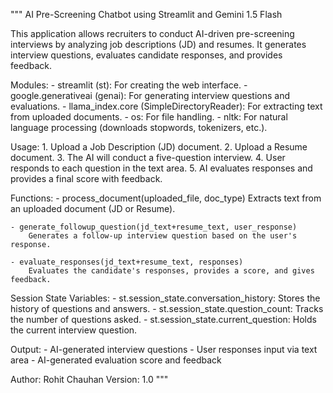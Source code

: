 """
AI Pre-Screening Chatbot using Streamlit and Gemini 1.5 Flash

This application allows recruiters to conduct AI-driven pre-screening interviews
by analyzing job descriptions (JD) and resumes. It generates interview questions,
evaluates candidate responses, and provides feedback.

Modules:
    - streamlit (st): For creating the web interface.
    - google.generativeai (genai): For generating interview questions and evaluations.
    - llama_index.core (SimpleDirectoryReader): For extracting text from uploaded documents.
    - os: For file handling.
    - nltk: For natural language processing (downloads stopwords, tokenizers, etc.).

Usage:
    1. Upload a Job Description (JD) document.
    2. Upload a Resume document.
    3. The AI will conduct a five-question interview.
    4. User responds to each question in the text area.
    5. AI evaluates responses and provides a final score with feedback.

Functions:
    - process_document(uploaded_file, doc_type)
        Extracts text from an uploaded document (JD or Resume).

    - generate_followup_question(jd_text+resume_text, user_response)
        Generates a follow-up interview question based on the user's response.

    - evaluate_responses(jd_text+resume_text, responses)
        Evaluates the candidate's responses, provides a score, and gives feedback.

Session State Variables:
    - st.session_state.conversation_history: Stores the history of questions and answers.
    - st.session_state.question_count: Tracks the number of questions asked.
    - st.session_state.current_question: Holds the current interview question.

Output:
    - AI-generated interview questions
    - User responses input via text area
    - AI-generated evaluation score and feedback

Author: Rohit Chauhan
Version: 1.0
"""

